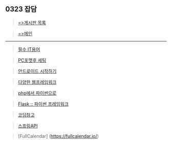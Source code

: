 
## 0323 잡담

> [=>게시판 목록](https://greeense.github.io/Board/board_reademe.html)

> [=>메인](https://greeense.github.io/)

-----------------------------------------------------

> [필수 IT용어](https://sellerteam.tistory.com/entry/IT%EC%9A%A9%EC%96%B4-IT%EC%9A%A9%EC%96%B4%EA%B3%B5%EB%B6%80-AZ-%EA%B9%8C%EC%A7%80)

> [PC포맷후 세팅](https://post.naver.com/viewer/postView.nhn?volumeNo=27815901&memberNo=47804710)

> [안드로이드 시작하기](https://roddong.tistory.com/253?category=756713)

> [다양한 웹프레임워크](https://m.blog.naver.com/PostView.nhn?blogId=acornedu&logNo=221030114195&proxyReferer=https%3A%2F%2Fwww.google.com%2F)

> [php에서 파이썬으로](https://item4.blog/2016-02-24/Reason-Why-I-Left-PHP-and-Moved-on-to-Python/)

> [Flask :: 파이썬 프레임워크](https://www.fun-coding.org/flask_basic-2.html)

> [코딩참고](https://victorydntmd.tistory.com/157)

> [스프링API](https://m.blog.naver.com/PostView.nhn?blogId=rima361&logNo=221315851905&proxyReferer=https%3A%2F%2Fwww.google.com%2F)

> [FullCalendar] (https://fullcalendar.io/)
